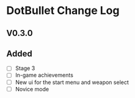 # DotBullet Change Log

## V0.3.0

## Added
- [ ] Stage 3
- [ ] In-game achievements
- [ ] New ui for the start menu and weapon select
- [ ] Novice mode
